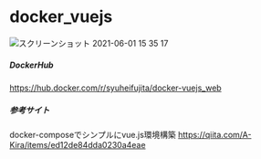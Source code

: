 # docker_vuejs
![スクリーンショット 2021-06-01 15 35 17](https://user-images.githubusercontent.com/38001967/120277404-f9918280-c2ee-11eb-9c7a-b7cba8b0e11d.jpg)

##### DockerHub
https://hub.docker.com/r/syuheifujita/docker-vuejs_web 

##### 参考サイト
docker-composeでシンプルにvue.js環境構築 
https://qiita.com/A-Kira/items/ed12de84dda0230a4eae 
